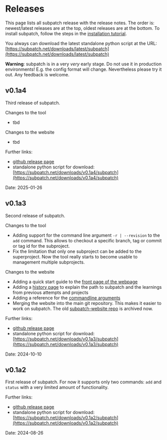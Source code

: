 # Releases

This page lists all subpatch release with the release notes. The order is:
newest/latest releases are at the top, oldest releases are at the bottom. To
install subpatch, follow the steps in the
[installation tutorial](../tut/installation.md).

You always can download the latest standalone python script at the URL:
[https://subpatch.net/downloads/latest/subpatch](https://subpatch.net/downloads/latest/subpatch)

**Warning**: subpatch is in a very *very* early stage. Do not use it in
production environments! E.g. the config format will change. Nevertheless
please try it out. Any feedback is welcome.


## v0.1a4

Third release of subpatch.

Changes to the tool

* tbd

Changes to the website

* tbd

Further links:

* [github release page](https://github.com/lengfeld/subpatch/releases/tag/v0.1a4)
* standalone python script for download:
  [https://subpatch.net/downloads/v0.1a4/subpatch](https://subpatch.net/downloads/v0.1a4/subpatch)

Date: 2025-01-26


## v0.1a3

Second release of subpatch.

Changes to the tool

* Adding support for the command line argument `-r | --revision` to the `add`
  command. This allows to checkout a specific branch, tag or commit or tag id
  for the subproject.
* Fix the limitation that only one subproject can be added to the superproject.
  Now the tool really starts to become usable to management multiple subprojects.

Changes to the website

* Adding a quick start guide to the [front page of the webpage](../index.md)
* Adding a [history page](../exp/history.md) to explain the path
  to subpatch and the learnings from previous attempts and projects
* Adding a reference for the [commandline arguments](command-line.md)
* Merging the website into the main git repository. This makes it easier to
  work on subpatch. The old
  [subpatch-website repo](https://github.com/lengfeld/subpatch-website) is archived
  now.

Further links:

* [github release page](https://github.com/lengfeld/subpatch/releases/tag/v0.1a3)
* standalone python script for download:
  [https://subpatch.net/downloads/v0.1a3/subpatch](https://subpatch.net/downloads/v0.1a3/subpatch)

Date: 2024-10-10


## v0.1a2

First release of subpatch. For now it supports only two commands: `add` and
`status` with a very limited amount of functionality.

Further links:

* [github release page](https://github.com/lengfeld/subpatch/releases/tag/v0.1a2)
* standalone python script for download:
  [https://subpatch.net/downloads/v0.1a2/subpatch](https://subpatch.net/downloads/v0.1a2/subpatch)

Date: 2024-08-26
